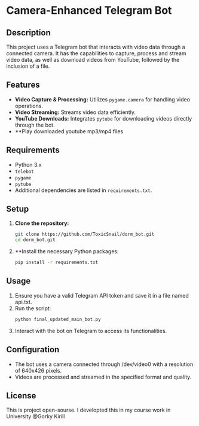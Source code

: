 # Camera-Enhanced Telegram Bot

## Description
This project uses a Telegram bot that interacts with video data through a connected camera. It has the capabilities to capture, process and stream video data, as well as download videos from YouTube, followed by the inclusion of a file.

## Features
- **Video Capture & Processing:** Utilizes `pygame.camera` for handling video operations.
- **Video Streaming:** Streams video data efficiently.
- **YouTube Downloads:** Integrates `pytube` for downloading videos directly through the bot.
- **Play downloaded youtube mp3/mp4 files

## Requirements
- Python 3.x
- `telebot`
- `pygame`
- `pytube`
- Additional dependencies are listed in `requirements.txt`.

## Setup
1. **Clone the repository:**
   ```bash
   git clone https://github.com/ToxicSnail/dorm_bot.git
   cd dorm_bot.git
2. **Install the necessary Python packages:
   ```bash
   pip install -r requirements.txt

## Usage
1. Ensure you have a valid Telegram API token and save it in a file named api.txt.
2. Run the script:
   ```bash
   python final_updated_main_bot.py
3. Interact with the bot on Telegram to access its functionalities.

## Configuration
- The bot uses a camera connected through /dev/video0 with a resolution of 640x426 pixels.
- Videos are processed and streamed in the specified format and quality.

## License
This is project open-sourse.
I developted this in my course work in University
@Gorky Kirill
